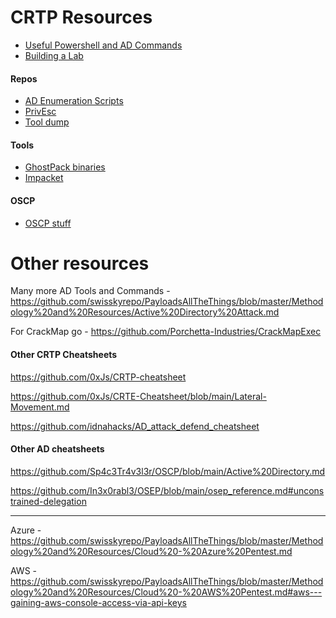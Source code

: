# CRTP Resources

- [Useful Powershell and AD Commands](https://github.com/conma293/CRTP/blob/main/%23Commands%20Ref.md)
- [Building a Lab](https://github.com/conma293/CRTP/blob/main/BuildLab.md)


#### Repos
- [AD Enumeration Scripts](https://github.com/conma293/ActiveDirectory)
- [PrivEsc](https://github.com/conma293/CRTP/tree/main/PrivEsc)
- [Tool dump](https://github.com/conma293/mvp)


#### Tools
- [GhostPack binaries](https://github.com/conma293/CRTP/tree/main/GhostPack)
- [Impacket](https://github.com/conma293/impacket)


#### OSCP
- [OSCP stuff](https://github.com/conma293/OSCP-tools)






# Other resources 


Many more AD Tools and Commands - https://github.com/swisskyrepo/PayloadsAllTheThings/blob/master/Methodology%20and%20Resources/Active%20Directory%20Attack.md

For CrackMap go - https://github.com/Porchetta-Industries/CrackMapExec

#### Other CRTP Cheatsheets
https://github.com/0xJs/CRTP-cheatsheet

https://github.com/0xJs/CRTE-Cheatsheet/blob/main/Lateral-Movement.md

https://github.com/idnahacks/AD_attack_defend_cheatsheet

#### Other AD cheatsheets 
https://github.com/Sp4c3Tr4v3l3r/OSCP/blob/main/Active%20Directory.md

https://github.com/In3x0rabl3/OSEP/blob/main/osep_reference.md#unconstrained-delegation

* * * 

Azure - https://github.com/swisskyrepo/PayloadsAllTheThings/blob/master/Methodology%20and%20Resources/Cloud%20-%20Azure%20Pentest.md

AWS - https://github.com/swisskyrepo/PayloadsAllTheThings/blob/master/Methodology%20and%20Resources/Cloud%20-%20AWS%20Pentest.md#aws---gaining-aws-console-access-via-api-keys
